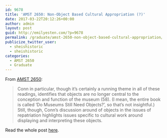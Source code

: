 ```yaml
---
id: 9678
title: 'AMST 2650: Non-Object Based Cultural Appropriation (?)'
date: 2017-03-22T20:12:26+00:00
author: admin
layout: post
guid: http://emilyesten.com/?p=9678
permalink: /graduate/amst-2650-non-object-based-cultural-appropriation/
publicize_twitter_user:
  - sheishistoric
  - sheishistoric
categories:
  - AMST 2650
  - Graduate
---
```

From [AMST 2650](http://blogs.brown.edu/amst-2650-s01-spring-2017/):

> Conn in particular, though it’s certainly a running theme in all of these readings, identifies that objects are no longer central to the conception and function of the museum (58). (I mean, the entire book is called ‘Do Museums Still Need Objects?’, so that’s not insightful.) Still, though, Conn’s discussion around of objects in the issues of repatriation highlights issues specific to cultural work around displaying and interpreting these objects.

Read the whole post [here](http://blogs.brown.edu/amst-2650-s01-spring-2017/2017/03/22/non-object-based-cultural-appropriation/).